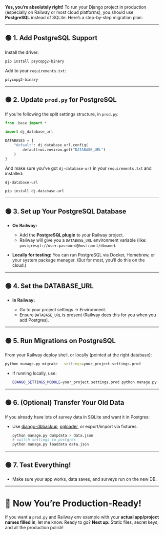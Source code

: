 **Yes, you’re absolutely right!**
To run your Django project in production (especially on Railway or most cloud platforms), you should use **PostgreSQL** instead of SQLite.
Here’s a step-by-step migration plan:

---

## 🟢 **1. Add PostgreSQL Support**

Install the driver:

```bash
pip install psycopg2-binary
```

Add to your `requirements.txt`:

```
psycopg2-binary
```

---

## 🟢 **2. Update `prod.py` for PostgreSQL**

If you’re following the split settings structure, in `prod.py`:

```python
from .base import *

import dj_database_url

DATABASES = {
    "default": dj_database_url.config(
        default=os.environ.get("DATABASE_URL")
    )
}
```

And make sure you’ve got `dj-database-url` in your `requirements.txt` and installed:

```
dj-database-url
```

```bash
pip install dj-database-url
```

---

## 🟢 **3. Set up Your PostgreSQL Database**

* **On Railway:**

  * Add the **PostgreSQL plugin** to your Railway project.
  * Railway will give you a `DATABASE_URL` environment variable (like: `postgresql://user:password@host:port/dbname`).

* **Locally for testing:**
  You can run PostgreSQL via Docker, Homebrew, or your system package manager.
  (But for most, you’ll do this on the cloud.)

---

## 🟢 **4. Set the DATABASE\_URL**

* **In Railway:**

  * Go to your project settings → Environment.
  * Ensure `DATABASE_URL` is present (Railway does this for you when you add Postgres).

---

## 🟢 **5. Run Migrations on PostgreSQL**

From your Railway deploy shell, or locally (pointed at the right database):

```bash
python manage.py migrate --settings=your_project.settings.prod
```

* If running locally, use:

  ```bash
  DJANGO_SETTINGS_MODULE=your_project.settings.prod python manage.py migrate
  ```

---

## 🟢 **6. (Optional) Transfer Your Old Data**

If you already have lots of survey data in SQLite and want it in Postgres:

* Use [django-dbbackup](https://github.com/jazzband/django-dbbackup), [pgloader](https://pgloader.io/), or export/import via fixtures:

  ```bash
  python manage.py dumpdata > data.json
  # switch settings to postgres
  python manage.py loaddata data.json
  ```

---

## 🟢 **7. Test Everything!**

* Make sure your app works, data saves, and surveys run on the new DB.

---

# 🏁 **Now You’re Production-Ready!**

If you want a `prod.py` and Railway env example with your **actual app/project names filled in**, let me know.
Ready to go?
**Next up:** Static files, secret keys, and all the production polish!
